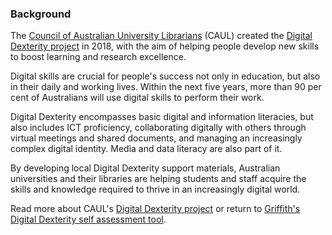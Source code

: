 ### Background

The [Council of Australian University Librarians](https://www.caul.edu.au/) (CAUL) created the [Digital Dexterity project](https://www.caul.edu.au/programs-projects/digital-dexterity-new-skills-learning-and-research-excellence) in 2018, with the aim of helping people develop new skills to boost learning and research excellence.

Digital skills are crucial for people's success not only in education, but also in their daily and working lives. Within the next five years, more than 90 per cent of Australians will use digital skills to perform their work. 

Digital Dexterity encompasses basic digital and information literacies, but also includes ICT proficiency, collaborating digitally with others through virtual meetings and shared documents, and managing an increasingly complex digital identity. Media and data literacy are also part of it. 

By developing local Digital Dexterity support materials, Australian universities and their libraries are helping students and staff acquire the skills and knowledge required to thrive in an increasingly digital world.

Read more about CAUL's [Digital Dexterity project](https://www.caul.edu.au/programs-projects/digital-dexterity-new-skills-learning-and-research-excellence) or return to [Griffith's Digital Dexterity self assessment tool](https://griffithunilibrary.github.io/digital-dexterity/). 



